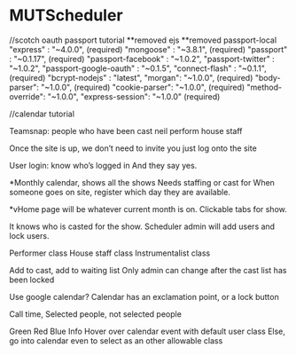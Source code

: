 # MUTScheduler


//scotch oauth passport tutorial
        **removed ejs
        **removed passport-local
		    "express" : "~4.0.0", (required)
        "mongoose" : "~3.8.1", (required)
        "passport" : "~0.1.17", (required)
        "passport-facebook" : "~1.0.2",
        "passport-twitter" : "~1.0.2",
        "passport-google-oauth" : "~0.1.5",
        "connect-flash" : "~0.1.1", (required)
        "bcrypt-nodejs" : "latest",
        "morgan": "~1.0.0", (required)
        "body-parser": "~1.0.0", (required)
        "cookie-parser": "~1.0.0", (required)
        "method-override": "~1.0.0",
        "express-session": "~1.0.0" (required)





//calendar tutorial



Teamsnap:
	people who have been cast
	neil perform
	house staff

Once the site is up,
	we don’t need to invite
	 you just log onto the site


User login: know who’s logged in
And they say yes.

*Monthly calendar, shows all the shows
Needs staffing or cast for
When someone goes on site,
register which day they are available.

*vHome page will be whatever current month is on.
Clickable tabs for show.


It knows who is casted for the show.
Scheduler admin will add users and lock users.

Performer class
House staff class
Instrumentalist class

Add to cast, add to waiting list
Only admin can change after the cast list has been locked

Use google calendar?
Calendar has an exclamation point, or a lock button

Call time,
Selected people, not selected people


Green
Red
Blue
Info
Hover over calendar event with default user class
Else, go into calendar even to select as an other allowable class
